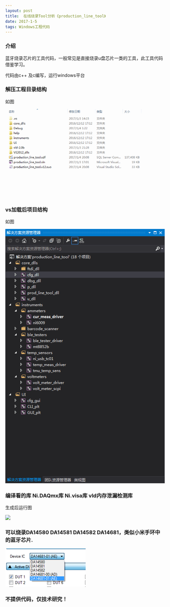 ```yaml
---
layout: post
title:  在线烧录Tool分析《production_line_tool》
date: 2017-1-5
tags: Windows工程代码
---
```


### 介绍

蓝牙烧录芯片的工具代码，一般常见是直接烧录u盘芯片一类的工具，此工具代码借鉴学习。

代码由c++ 及c编写，运行windows平台

### 解压工程目录结构

如图

![](/images/posts/line_tool/1.png)

### vs加载后项目结构

如图

![](/images/posts/line_tool/2.png)

### 编译看的库 Ni.DAQmx库 Ni.visa库 vld内存泄漏检测库

生成后运行图

![](/images/posts/line_tool/3.png)

### 可以烧录DA14580 DA14581 DA14582 DA14681，类似小米手环中的蓝牙芯片.

![](/images/posts/line_tool/4.png)

### 不提供代码，仅技术研究！

